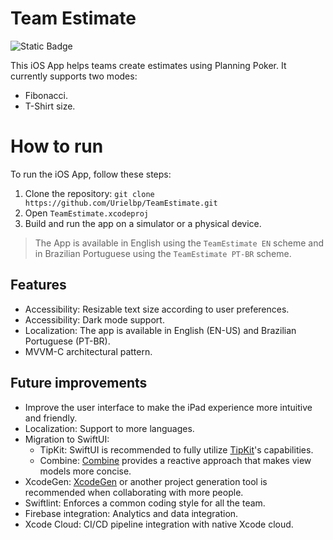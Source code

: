 # Team Estimate

![Static Badge](https://img.shields.io/badge/Xcode-15-blue)


This iOS App helps teams create estimates using Planning Poker. It currently supports two modes: 
- Fibonacci.
- T-Shirt size.

# How to run

To run the iOS App, follow these steps:

1. Clone the repository: `git clone https://github.com/Urielbp/TeamEstimate.git`
2. Open `TeamEstimate.xcodeproj`
3. Build and run the app on a simulator or a physical device.
> The App is available in English using the `TeamEstimate EN` scheme and in Brazilian Portuguese using the `TeamEstimate PT-BR` scheme.

## Features

- Accessibility: Resizable text size according to user preferences.
- Accessibility: Dark mode support.
- Localization: The app is available in English (EN-US) and Brazilian Portuguese (PT-BR).
- MVVM-C architectural pattern.

## Future improvements

- Improve the user interface to make the iPad experience more intuitive and friendly.
- Localization: Support to more languages.
-  Migration to SwiftUI:
    - TipKit: SwiftUI is recommended to fully utilize [TipKit](https://developer.apple.com/documentation/tipkit)'s capabilities.
    - Combine: [Combine](https://developer.apple.com/documentation/combine) provides a reactive approach that makes view models more concise.
- XcodeGen: [XcodeGen](https://github.com/yonaskolb/XcodeGen) or another project generation tool is recommended when collaborating with more people.
- Swiftlint: Enforces a common coding style for all the team.
- Firebase integration: Analytics and data integration.
- Xcode Cloud: CI/CD pipeline integration with native Xcode cloud.
